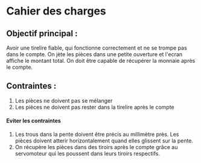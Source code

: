 # Cahier des charges #

## Objectif principal : ##

<p> Avoir une tirelire fiable, qui fonctionne correctement et ne se trompe pas dans le compte. On jète les pièces dans une petite ouverture et l'ecran affiche le montant total. On doit être capable de récupérer la monnaie après le compte. </p>

## Contraintes : ##
<ol> 
  <li> Les pièces ne doivent pas se mélanger </li>
  <li> Les pièces ne doivent pas rester dans la tirelire après le compte</li>
</ol>

#### Eviter les contraintes ####
<ol> 
  <li> Les trous dans la pente doivent être précis au millimètre près. Les pièces doivent atterir horizontalement quand elles glissent sur la pente. </li>
  <li> On récupère les pièces dans des tiroirs après le compte grâce au servomoteur qui les poussent dans leurs tiroirs respectifs.</li>
</ol>



